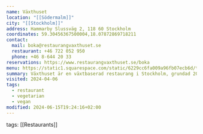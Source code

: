 ```yaml
---
name: Växthuset
location: "[[Södermalm]]"
city: "[[Stockholm]]"
address: Hammarby Slussväg 2, 118 60 Stockholm
coordinates: 59.30456367500004,18.07872869718211
contact:
  mail: boka@restaurangvaxthuset.se
  restaurant: +46 722 052 950
  phone: +46 8-644 20 33
reservations: https://www.restaurangvaxthuset.se/boka
menu: https://static1.squarespace.com/static/6229cc6fa009a96fb07ecb6d/t/65fd8fe734cbc53394fee655/1711116263866/meny_mars.pdf
summary: Växthuset är en växtbaserad restaurang i Stockholm, grundad 2016 av Jon Birgne. Belägen under Skansbron vid Södermalm, delar den lokal med Trädgården / under bron, norra Europas största nattklubb. Restaurangen använder säsongsbetonade råvaror från Sverige och Norden, med fokus på hållbarhet och nära samarbete med producenter. Måltiderna berättar historien om platsen och dess terroir. Vinlistan består av naturviner och biodynamiska viner, medan andra drycker som alkoholfritt och öl är närproducerade och hantverksmässiga.
visited: 2024-04-06
tags:
  - restaurant
  - vegetarian
  - vegan
modified: 2024-06-15T19:24:16+02:00
---
```


tags: [[Restaurants]]

